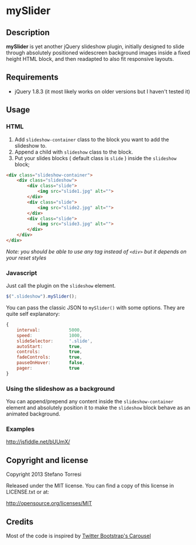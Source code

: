 mySlider
===

Description
---

**mySlider** is yet another jQuery slideshow plugin, initially designed to slide through absolutely positioned widescreen background images inside a fixed height HTML block, and then readapted to also fit responsive layouts.

Requirements
---

* jQuery 1.8.3 (it most likely works on older versions but I haven't tested it)

Usage
---

### HTML

1. Add `slideshow-container` class to the block you want to add the slideshow to.
2. Append a child with `slideshow` class to the block.
3. Put your slides blocks ( default class is `slide` ) inside the `slideshow` block;

```html
<div class="slideshow-container">
	<div class="slideshow">
		<div class="slide">
			<img src="slide1.jpg" alt="">
		</div>
		<div class="slide">
			<img src="slide2.jpg" alt="">
		</div>
		<div class="slide">
			<img src="slide3.jpg" alt="">
		</div>
	</div>
</div>
```

*Note: you should be able to use any tag instead of `<div>` but it depends on your reset styles*

### Javascript

Just call the plugin on the `slideshow` element.

```javascript
$(".slideshow").mySlider();
```

You can pass the classic JSON to `mySlider()` with some options.
They are quite self explanatory:

```javascript
{
    interval:           5000,
    speed:              1000,
    slideSelector:      '.slide',
    autoStart:          true,
    controls:           true,
    fadeControls:       true,
    pauseOnHover:       false,
    pager:              true
}
```

### Using the slideshow as a background

You can append/prepend any content inside the `slideshow-container` element and absolutely position it to make the `slideshow` block behave as an animated background.

### Examples

   http://jsfiddle.net/bUUmX/ 

Copyright and license
--

Copyright 2013 Stefano Torresi

Released under the MIT license. You can find a copy of this license in LICENSE.txt or at:

   http://opensource.org/licenses/MIT

Credits
--

Most of the code is inspired by [Twitter Bootstrap's Carousel](http://twitter.github.com/bootstrap/javascript.html#carousel)
